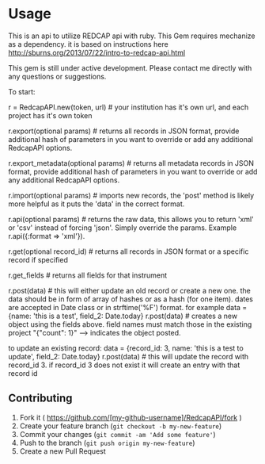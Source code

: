 # Usage

This is an api to utilize REDCAP api with ruby. This Gem requires mechanize as a dependency.
it is based on instructions here http://sburns.org/2013/07/22/intro-to-redcap-api.html

This gem is still under active development. Please contact me directly with any  questions or suggestions. 
  
To start:

r = RedcapAPI.new(token, url) # your institution has it's own url, and each project has it's own token

r.export(optional params) # returns all records in JSON format, provide additional hash of parameters in you want to override or add any additional RedcapAPI options.

r.export_metadata(optional params) # returns all metadata records in JSON format, provide additional hash of parameters in you want to override or add any additional RedcapAPI options.

r.import(optional params) # imports new records, the 'post' method is likely more helpful as it puts the 'data' in the correct format.

r.api(optional params) # returns the raw data, this allows you to return 'xml' or 'csv' instead of forcing 'json'. Simply override the params. Example r.api({:format => 'xml'}).

r.get(optional record_id) # returns all records in JSON format or a specific record if specified

r.get_fields # returns all fields for that instrument

r.post(data) # this will either update an old record or create a new one. the data should be in form of array of hashes or as a hash (for one item).  dates are accepted in Date class or in strftime('%F') format. 
for example
  data = {name: 'this is a test', field_2: Date.today}
  r.post(data) # creates a new object using the fields above. field names must match those in the existing project
  "{\"count\": 1}" --> indicates the object posted. 

to update an existing record:
data = {record_id: 3, name: 'this is a test to update', field_2: Date.today}
r.post(data) # this will update the record with record_id 3. if record_id 3 does not exist it will create an entry with that record id

## Contributing

1. Fork it ( https://github.com/[my-github-username]/RedcapAPI/fork )
2. Create your feature branch (`git checkout -b my-new-feature`)
3. Commit your changes (`git commit -am 'Add some feature'`)
4. Push to the branch (`git push origin my-new-feature`)
5. Create a new Pull Request

